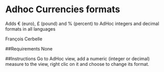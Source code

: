 Adhoc Currencies formats
=================
Adds € (euro), £ (pound) and % (percent) to AdHoc integers and decimal formats in all languages

François Cerbelle

##Requirements
None

##Instructions
Go to AdHoc view, add a numeric (integer or decimal) measure to the view, right clic on it and choose to change its format.
